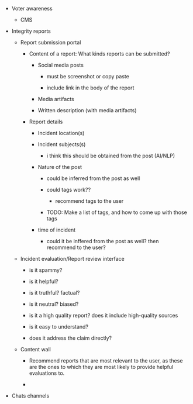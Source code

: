 - Voter awareness 

  - CMS

- Integrity reports 

  - Report submission portal 

    - Content of a report: What kinds reports can be submitted? 

      - Social media posts 

        - must be screenshot or copy paste 

        - include link in the body of the report 

      - Media artifacts 

      - Written description (with media artifacts)

    - Report details 

      - Incident location(s) 

      - Incident subjects(s)

        - i think this should be obtained from the post (AI/NLP)

      - Nature of the post

        - could be inferred from the post as well 

        - could tags work?? 

          - recommend tags to the user 

        - TODO: Make a list of tags, and how to come up with those tags 

      - time of incident 

        - could it be inffered from the post as well? then recommend to the 
          user? 
  
  - Incident evaluation/Report review interface 

    - is it spammy? 

    - is it helpful? 

    - is it truthful? factual? 

    - is it neutral? biased? 

    - is it a high quality report? does it include high-quality sources

    - is it easy to understand? 

    - does it address the claim directly? 

  - Content wall 

    - Recommend reports that are most relevant to the user, as these are 
      the ones to which they are most likely to provide helpful evaluations 
      to.

    -

- Chats channels 